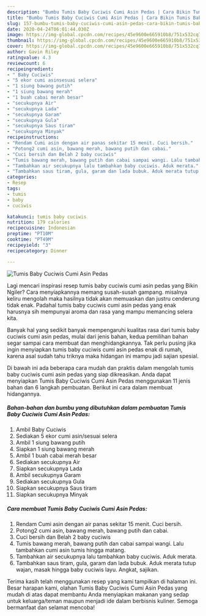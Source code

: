 ```yaml
---
description: "Bumbu Tumis Baby Cuciwis Cumi Asin Pedas | Cara Bikin Tumis Baby Cuciwis Cumi Asin Pedas Yang Sempurna"
title: "Bumbu Tumis Baby Cuciwis Cumi Asin Pedas | Cara Bikin Tumis Baby Cuciwis Cumi Asin Pedas Yang Sempurna"
slug: 157-bumbu-tumis-baby-cuciwis-cumi-asin-pedas-cara-bikin-tumis-baby-cuciwis-cumi-asin-pedas-yang-sempurna
date: 2020-04-24T06:01:44.030Z
image: https://img-global.cpcdn.com/recipes/45e9600e665910b8/751x532cq70/tumis-baby-cuciwis-cumi-asin-pedas-foto-resep-utama.jpg
thumbnail: https://img-global.cpcdn.com/recipes/45e9600e665910b8/751x532cq70/tumis-baby-cuciwis-cumi-asin-pedas-foto-resep-utama.jpg
cover: https://img-global.cpcdn.com/recipes/45e9600e665910b8/751x532cq70/tumis-baby-cuciwis-cumi-asin-pedas-foto-resep-utama.jpg
author: Gavin Riley
ratingvalue: 4.3
reviewcount: 6
recipeingredient:
- " Baby Cuciwis"
- "5 ekor cumi asinsesuai selera"
- "1 siung bawang putih"
- "1 siung bawang merah"
- "1 buah cabai merah besar"
- "secukupnya Air"
- "secukupnya Lada"
- "secukupnya Garam"
- "secukupnya Gula"
- "secukupnya Saus tiram"
- "secukupnya Minyak"
recipeinstructions:
- "Rendam Cumi asin dengan air panas sekitar 15 menit. Cuci bersih."
- "Potong2 cumi asin, bawang merah, bawang putih dan cabai."
- "Cuci bersih dan Belah 2 baby cuciwis"
- "Tumis bawang merah, bawang putih dan cabai sampai wangi. Lalu tambahkan cumi asin tumis hingga matang."
- "Tambahkan air secukupnya lalu tambahkan baby cuciwis. Aduk merata."
- "Tambahkan saus tiram, gula, garam dan lada bubuk. Aduk merata tutup wajan, masak hingga baby cuciwis layu. Angkat, sajikan."
categories:
- Resep
tags:
- tumis
- baby
- cuciwis

katakunci: tumis baby cuciwis 
nutrition: 179 calories
recipecuisine: Indonesian
preptime: "PT10M"
cooktime: "PT49M"
recipeyield: "3"
recipecategory: Dinner

---
```



![Tumis Baby Cuciwis Cumi Asin Pedas](https://img-global.cpcdn.com/recipes/45e9600e665910b8/751x532cq70/tumis-baby-cuciwis-cumi-asin-pedas-foto-resep-utama.jpg)

Lagi mencari inspirasi resep tumis baby cuciwis cumi asin pedas yang Bikin Ngiler? Cara menyiapkannya memang susah-susah gampang. misalnya keliru mengolah maka hasilnya tidak akan memuaskan dan justru cenderung tidak enak. Padahal tumis baby cuciwis cumi asin pedas yang enak harusnya sih mempunyai aroma dan rasa yang mampu memancing selera kita.



Banyak hal yang sedikit banyak mempengaruhi kualitas rasa dari tumis baby cuciwis cumi asin pedas, mulai dari jenis bahan, kedua pemilihan bahan segar sampai cara membuat dan menghidangkannya. Tak perlu pusing jika ingin menyiapkan tumis baby cuciwis cumi asin pedas enak di rumah, karena asal sudah tahu triknya maka hidangan ini mampu jadi sajian spesial.


Di bawah ini ada beberapa cara mudah dan praktis dalam mengolah tumis baby cuciwis cumi asin pedas yang siap dikreasikan. Anda dapat menyiapkan Tumis Baby Cuciwis Cumi Asin Pedas menggunakan 11 jenis bahan dan 6 langkah pembuatan. Berikut ini cara dalam membuat hidangannya.

<!--inarticleads1-->

##### Bahan-bahan dan bumbu yang dibutuhkan dalam pembuatan Tumis Baby Cuciwis Cumi Asin Pedas:

1. Ambil  Baby Cuciwis
1. Sediakan 5 ekor cumi asin/sesuai selera
1. Ambil 1 siung bawang putih
1. Siapkan 1 siung bawang merah
1. Ambil 1 buah cabai merah besar
1. Sediakan secukupnya Air
1. Siapkan secukupnya Lada
1. Ambil secukupnya Garam
1. Sediakan secukupnya Gula
1. Siapkan secukupnya Saus tiram
1. Siapkan secukupnya Minyak




<!--inarticleads2-->

##### Cara membuat Tumis Baby Cuciwis Cumi Asin Pedas:

1. Rendam Cumi asin dengan air panas sekitar 15 menit. Cuci bersih.
1. Potong2 cumi asin, bawang merah, bawang putih dan cabai.
1. Cuci bersih dan Belah 2 baby cuciwis
1. Tumis bawang merah, bawang putih dan cabai sampai wangi. Lalu tambahkan cumi asin tumis hingga matang.
1. Tambahkan air secukupnya lalu tambahkan baby cuciwis. Aduk merata.
1. Tambahkan saus tiram, gula, garam dan lada bubuk. Aduk merata tutup wajan, masak hingga baby cuciwis layu. Angkat, sajikan.




Terima kasih telah menggunakan resep yang kami tampilkan di halaman ini. Besar harapan kami, olahan Tumis Baby Cuciwis Cumi Asin Pedas yang mudah di atas dapat membantu Anda menyiapkan makanan yang sedap untuk keluarga/teman maupun menjadi ide dalam berbisnis kuliner. Semoga bermanfaat dan selamat mencoba!
